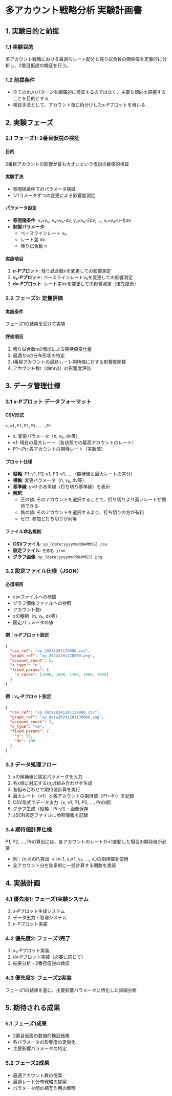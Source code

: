 # 多アカウント戦略分析 実験計画書

## 1. 実験目的と前提

### 1.1 実験目的
多アカウント戦略における最適なレート配分と残り試合数の関係性を定量的に分析し、2番目仮説の検証を行う。

### 1.2 前提条件
- 全ての(n,v)パターンを網羅的に検証するのではなく、主要な傾向を把握することを目的とする
- 検証手法として、アカウント毎に色分けしたx-Pプロットを用いる

## 2. 実験フェーズ

### 2.1 フェーズ1: 2番目仮説の検証
#### 目的
2番目アカウントの影響が最も大きいという仮説の数値的検証

#### 実験手法
- 等間隔条件でのパラメータ検証
- 1パラメータずつの変更による影響度測定

#### パラメータ設定
- **等間隔条件**: v₁=v₀, v₂=v₀-dv, v₃=v₀-2dv, ..., vᵣ=v₀-(r-1)dv
- **制御パラメータ**: 
  - ベースラインレート v₀
  - レート差 dv
  - 残り試合数 n

#### 実施項目
1. **n-Pプロット**: 残り試合数nを変更しての影響測定
2. **v₀-Pプロット**: ベースラインレートv₀を変更しての影響測定
3. **dv-Pプロット**: レート差dvを変更しての影響測定（優先度低）

### 2.2 フェーズ2: 定量評価
#### 実施条件
フェーズ1の結果を受けて実施

#### 評価項目
1. 残り試合数nの増加による期待値変化量
2. 最適なvの分布形状の特定
3. i番目アカウントの最終レート期待値に対する影響度関数
4. アカウント数r（dim(v)）の影響度評価

## 3. データ管理仕様

### 3.1 x-Pプロット データフォーマット
#### CSV形式
```
x,v1,P1,P2,P3,...,Pr
```
- x: 変更パラメータ（n, v₀, dv等）
- v1: 現在の最大レート（各状態での最高アカウントのレート）
- P1～Pr: 各アカウントの期待レート（実数値）

#### プロット仕様
- **縦軸**: P1-v1, P2-v1, P3-v1, ... （期待値と最大レートの差分）
- **横軸**: 変更パラメータ（n, v₀, dv等）
- **基準線**: y=0 の水平線（打ち切り基準線）を表示
- **解釈**: 
  - 正の値: そのアカウントを選択することで、打ち切りより高いレートが期待できる
  - 負の値: そのアカウントを選択するより、打ち切りの方が有利
  - ゼロ: 参加と打ち切りが同等

#### ファイル命名規則
- **CSVファイル**: `xp_{date:yyyymmddHHMMSS}.csv`
- **設定ファイル**: `任意名.json`
- **グラフ画像**: `xp_{date:yyyymmddHHMMSS}.png`

### 3.2 設定ファイル仕様（JSON）
#### 必須項目
- csvファイルへの参照
- グラフ画像ファイルへの参照
- アカウント数r
- xの種類（n, v₀, dv等）
- 固定パラメータの値

#### 例：n-Pプロット設定
```json
{
  "csv_ref": "xp_20241201120000.csv",
  "graph_ref": "xp_20241201120000.png", 
  "account_count": 5,
  "x_type": "n",
  "fixed_params": {
    "v_rates": [1500, 1600, 1700, 1800, 1900]
  }
}
```

#### 例：v₀-Pプロット設定
```json
{
  "csv_ref": "xp_data20241201130000.csv",
  "graph_ref": "xp_data20241201130000.png",
  "account_count": 5, 
  "x_type": "v0",
  "fixed_params": {
    "n": 50,
    "dv": 100
  }
}
```

### 3.3 データ処理フロー
1. xの候補値と固定パラメータを入力
2. 各x値に対応する(n,v)組み合わせを生成
3. 各組み合わせで期待値計算を実行
4. 最大レート（v1）と各アカウントの期待値（P1～Pr）を記録
5. CSV形式でデータ出力（x, v1, P1, P2, ..., Prの順）
6. グラフ生成（縦軸：Pi-v1）・画像保存
7. JSON設定ファイルに参照情報を記録

### 3.4 期待値計算仕様
P1, P2, ..., Prの算出には、各アカウントのレートが±1変動した場合の期待値が必要
- 例：(n,v)のP₁算出 → (n-1, v₁±1, v₂, ..., vᵣ)の期待値を使用
- 全アカウント分を効率的に一括計算する関数を実装

## 4. 実装計画

### 4.1 優先度1: フェーズ1実験システム
1. x-Pプロット生成システム
2. データ出力・管理システム  
3. n-Pプロット実装

### 4.2 優先度2: フェーズ1完了
1. v₀-Pプロット実装
2. dv-Pプロット実装（必要に応じて）
3. 結果分析・2番目仮説の検証

### 4.3 優先度3: フェーズ2実装
フェーズ1の結果を基に、主要影響パラメータに特化した詳細分析

## 5. 期待される成果

### 5.1 フェーズ1成果
- 2番目仮説の数値的検証結果
- 各パラメータの影響度の定量化
- 主要影響パラメータの特定

### 5.2 フェーズ2成果  
- 最適アカウント数の提案
- 最適レート分布戦略の提案
- パラメータ間の相互作用の解明
